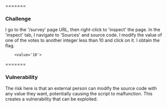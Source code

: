=======
### Challenge

I go to the '/survey' page URL, then right-click to 'inspect' the page. In the 'inspect' tab, I navigate to 'Sources' and source code. I modify the value of one of the votes to another integer less than 10 and click on it. I obtain the flag.

```
    <value='10'>
```
=======
### Vulnerability

The risk here is that an external person can modify the source code with any value they want, potentially causing the script to malfunction. This creates a vulnerability that can be exploited.
